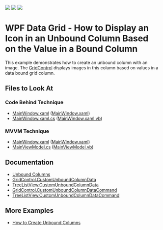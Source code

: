<!-- default badges list -->
![](https://img.shields.io/endpoint?url=https://codecentral.devexpress.com/api/v1/VersionRange/128649907/22.2.3%2B)
[![](https://img.shields.io/badge/Open_in_DevExpress_Support_Center-FF7200?style=flat-square&logo=DevExpress&logoColor=white)](https://supportcenter.devexpress.com/ticket/details/E1266)
[![](https://img.shields.io/badge/📖_How_to_use_DevExpress_Examples-e9f6fc?style=flat-square)](https://docs.devexpress.com/GeneralInformation/403183)
<!-- default badges end -->

# WPF Data Grid - How to Display an Icon in an Unbound Column Based on the Value in a Bound Column

This example demonstrates how to create an unbound column with an image. The [GridControl](https://docs.devexpress.com/WPF/DevExpress.Xpf.Grid.GridControl) displays images in this column based on values in a data bound grid column. 

<!-- default file list -->

## Files to Look At

### Code Behind Technique

- [MainWindow.xaml](./CS/UnboundColumnWithIcons_CodeBehind/Window1.xaml) ([MainWindow.xaml](./VB/UnboundColumnWithIcons_CodeBehind/Window1.xaml))
- [MainWindow.xaml.cs](./CS/UnboundColumnWithIcons_CodeBehind/Window1.xaml.cs) ([MainWindow.xaml.vb](./VB/UnboundColumnWithIcons_CodeBehind/Window1.xaml.vb))

### MVVM Technique

- [MainWindow.xaml](./CS/UnboundColumnWithIcons_MVVM/MainWindow.xaml) ([MainWindow.xaml](./VB/UnboundColumnWithIcons_MVVM/MainWindow.xaml))
- [MainViewModel.cs](./CS/UnboundColumnWithIcons_MVVM/ViewModel.cs) ([MainViewModel.vb](./VB/UnboundColumnWithIcons_MVVM/ViewModel.vb))

<!-- default file list end -->

## Documentation

- [Unbound Columns](https://docs.devexpress.com/WPF/6124/controls-and-libraries/data-grid/grid-view-data-layout/columns-and-card-fields/unbound-columns)
- [GridControl.CustomUnboundColumnData](https://docs.devexpress.com/WPF/DevExpress.Xpf.Grid.GridControl.CustomUnboundColumnData)
- [TreeListView.CustomUnboundColumnData](https://docs.devexpress.com/WPF/DevExpress.Xpf.Grid.TreeListView.CustomUnboundColumnData)
- [GridControl.CustomUnboundColumnDataCommand](https://docs.devexpress.com/WPF/DevExpress.Xpf.Grid.GridControl.CustomUnboundColumnDataCommand)
- [TreeListView.CustomUnboundColumnDataCommand](https://docs.devexpress.com/WPF/DevExpress.Xpf.Grid.TreeListView.CustomUnboundColumnDataCommand)

## More Examples

- [How to Create Unbound Columns](https://github.com/DevExpress-Examples/how-to-create-unbound-columns-e1503)
